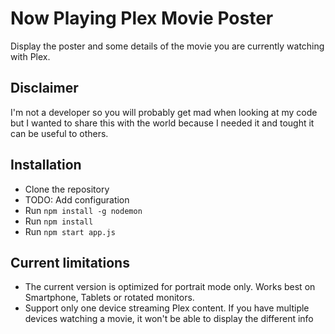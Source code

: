 # Now Playing Plex Movie Poster

Display the poster and some details of the movie you are currently watching with Plex.

## Disclaimer

I'm not a developer so you will probably get mad when looking at my code but I wanted to share this with the world because I needed it and tought it can be useful to others.

## Installation

- Clone the repository
- TODO: Add configuration
- Run `npm install -g nodemon`
- Run `npm install`
- Run `npm start app.js`

## Current limitations

- The current version is optimized for portrait mode only. Works best on Smartphone, Tablets or rotated monitors.
- Support only one device streaming Plex content. If you have multiple devices watching a movie, it won't be able to display the different info